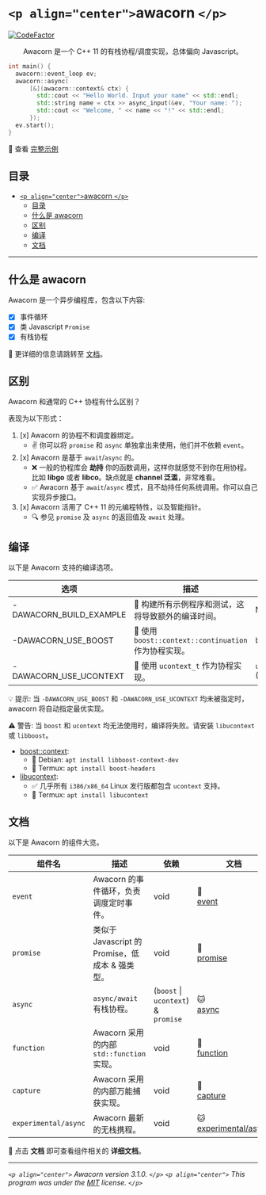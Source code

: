 # `<p align="center">`awacorn `</p>`

[![CodeFactor](https://www.codefactor.io/repository/github/furryr/awacorn/badge)](https://www.codefactor.io/repository/github/furryr/awacorn)

<p align="center">Awacorn 是一个 C++ 11 的有栈协程/调度实现，总体偏向 Javascript。</p>

```cpp
int main() {
  awacorn::event_loop ev;
  awacorn::async(
      [&](awacorn::context& ctx) {
        std::cout << "Hello World. Input your name" << std::endl;
        std::string name = ctx >> async_input(&ev, "Your name: ");
        std::cout << "Welcome, " << name << "!" << std::endl;
      });
  ev.start();
}
```

👀 查看 [完整示例](./test/example/hello-world.cpp)

## 目录

- [`<p align="center">`awacorn `</p>`](#p-aligncenterawacorn-p)
  - [目录](#目录)
  - [什么是 awacorn](#什么是-awacorn)
  - [区别](#区别)
  - [编译](#编译)
  - [文档](#文档)

---

## 什么是 awacorn

Awacorn 是一个异步编程库，包含以下内容:

- [x] 事件循环
- [x] 类 Javascript `Promise`
- [x] 有栈协程

📝 更详细的信息请跳转至 [文档](#文档)。

## 区别

Awacorn 和通常的 C++ 协程有什么区别？

表现为以下形式：

1. [x] Awacorn 的协程不和调度器绑定。
   - ✌️ 你可以将 `promise` 和 `async` 单独拿出来使用，他们并不依赖 `event`。
2. [x] Awacorn 是基于 `await`/`async` 的。
   - ❌ 一般的协程库会 **劫持** 你的函数调用，这样你就感觉不到你在用协程。比如 **libgo** 或者 **libco**。缺点就是 **channel 泛滥**，非常难看。
   - ✅ Awacorn 基于 `await`/`async` 模式，且不劫持任何系统调用。你可以自己实现异步接口。
3. [x] Awacorn 活用了 C++ 11 的元编程特性，以及智能指针。
   - 🔍 参见 `promise` 及 `async` 的返回值及 `await` 处理。

## 编译

以下是 Awacorn 支持的编译选项。

| 选项                    | 描述                                                  | 要求                       |
| ----------------------- | ----------------------------------------------------- | -------------------------- |
| -DAWACORN_BUILD_EXAMPLE | 💚 构建所有示例程序和测试，这将导致额外的编译时间。   | N/A                        |
| -DAWACORN_USE_BOOST     | 🚧 使用 `boost::context::continuation` 作为协程实现。 | `boost_context`            |
| -DAWACORN_USE_UCONTEXT  | 🚧 使用 `ucontext_t` 作为协程实现。                   | `ucontext.h` (libucontext) |

💡 提示: 当 `-DAWACORN_USE_BOOST` 和 `-DAWACORN_USE_UCONTEXT` 均未被指定时，awacorn 将自动指定最优实现。

⚠️ 警告: 当 `boost` 和 `ucontext` 均无法使用时，编译将失败。请安装 `libucontext` 或 `libboost`。

- [boost::context](https://github.com/boostorg/context):
  - 🐧 Debian: `apt install libboost-context-dev`
  - 📱 Termux: `apt install boost-headers`
- [libucontext](https://github.com/kaniini/libucontext):
  - ✅ 几乎所有 `i386/x86_64` Linux 发行版都包含 `ucontext` 支持。
  - 📱 Termux: `apt install libucontext`

## 文档

以下是 Awacorn 的组件大览。

| 组件名               | 描述                                            | 依赖                                | 文档                                          |
| -------------------- | ----------------------------------------------- | ----------------------------------- | --------------------------------------------- |
| `event`              | Awacorn 的事件循环，负责调度定时事件。          | void                                | 🐯<br>[event](doc/event.md)                   |
| `promise`            | 类似于 Javascript 的 Promise，低成本 & 强类型。 | void                                | 🐺<br>[promise](doc/promise.md)               |
| `async`              | `async/await` 有栈协程。                        | (`boost` \| `ucontext`) & `promise` | 🐱<br>[async](doc/async.md)                   |
| `function`           | Awacorn 采用的内部 `std::function` 实现。       | void                                | 🐻<br>[function](doc/function.md)             |
| `capture`            | Awacorn 采用的内部万能捕获实现。                | void                                | 🐂<br>[capture](doc/capture.md)               |
| `experimental/async` | Awacorn 最新的无栈携程。                        | void                                | 🐱<br>[experimental/async](doc/async-next.md) |

🔰 点击 **文档** 即可查看组件相关的 **详细文档**。

---

_`<p align="center">` Awacorn version 3.1.0. `</p>`_
_`<p align="center">` This program was under the [MIT](./LICENSE) license. `</p>`_

